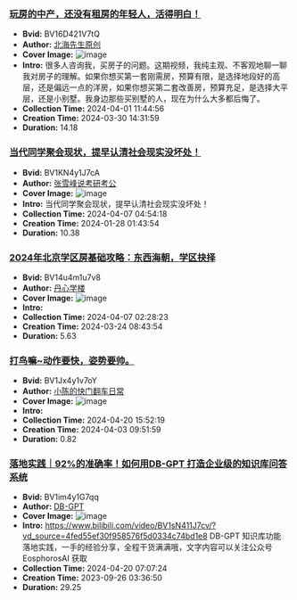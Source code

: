 ### [玩房的中产，还没有租房的年轻人，活得明白！](https://www.bilibili.com/video/BV16D421V7tQ)
- **Bvid:** BV16D421V7tQ
- **Author:** [北海先生原创](https://space.bilibili.com/248643864)
- **Cover Image:** ![image](http://i0.hdslb.com/bfs/archive/2dafebe073a54c916e6bad226917bf0030c40a24.jpg)
- **Intro:** 很多人咨询我，买房子的问题。这期视频，我纯主观、不客观地聊一聊我对房子的理解。如果你想买第一套刚需房，预算有限，是选择地段好的高层，还是偏远一点的洋房，如果你想买第二套改善房，预算充足，是选择大平层，还是小别墅。我身边那些买别墅的人，现在为什么大多都后悔了。
- **Collection Time:** 2024-04-01 11:44:56
- **Creation Time:** 2024-03-30 14:31:59
- **Duration:** 14.18

### [当代同学聚会现状，提早认清社会现实没坏处！](https://www.bilibili.com/video/BV1KN4y1J7cA)
- **Bvid:** BV1KN4y1J7cA
- **Author:** [张雪峰说考研考公](https://space.bilibili.com/652522840)
- **Cover Image:** ![image](http://i0.hdslb.com/bfs/archive/9a1b88c44c0942f9f2689cd5573cfab084a463ab.jpg)
- **Intro:** 当代同学聚会现状，提早认清社会现实没坏处！
- **Collection Time:** 2024-04-07 04:54:18
- **Creation Time:** 2024-01-28 01:43:54
- **Duration:** 10.38

### [2024年北京学区房基础攻略：东西海朝，学区抉择](https://www.bilibili.com/video/BV14u4m1u7v8)
- **Bvid:** BV14u4m1u7v8
- **Author:** [丹心学楼](https://space.bilibili.com/2353342)
- **Cover Image:** ![image](http://i1.hdslb.com/bfs/archive/4db4b0b2ba93642a20b86bd2f9bec5923de89282.jpg)
- **Intro:** 
- **Collection Time:** 2024-04-07 02:28:23
- **Creation Time:** 2024-03-24 08:43:54
- **Duration:** 5.63

### [打鸟嘛~动作要快，姿势要帅。](https://www.bilibili.com/video/BV1Jx4y1v7oY)
- **Bvid:** BV1Jx4y1v7oY
- **Author:** [小陈的快门翻车日常](https://space.bilibili.com/16644785)
- **Cover Image:** ![image](http://i1.hdslb.com/bfs/archive/a3bdffde296714e23a5f8cf178d9db72ddb7d798.jpg)
- **Intro:** 
- **Collection Time:** 2024-04-20 15:52:19
- **Creation Time:** 2024-04-03 09:51:59
- **Duration:** 0.82

### [落地实践｜92%的准确率！如何用DB-GPT 打造企业级的知识库问答系统](https://www.bilibili.com/video/BV1im4y1G7qq)
- **Bvid:** BV1im4y1G7qq
- **Author:** [DB-GPT](https://space.bilibili.com/3537113070963392)
- **Cover Image:** ![image](http://i1.hdslb.com/bfs/archive/738b06900e105e94db36269085097c270a843966.jpg)
- **Intro:** https://www.bilibili.com/video/BV1sN411J7cv/?vd_source=4fed55ef30f958576f5d0334c74bd1e8
DB-GPT 知识库功能 落地实践，一手的经验分享，全程干货满满哦，文字内容可以关注公众号EosphorosAI 获取
- **Collection Time:** 2024-04-20 07:07:24
- **Creation Time:** 2023-09-26 03:36:50
- **Duration:** 29.25

